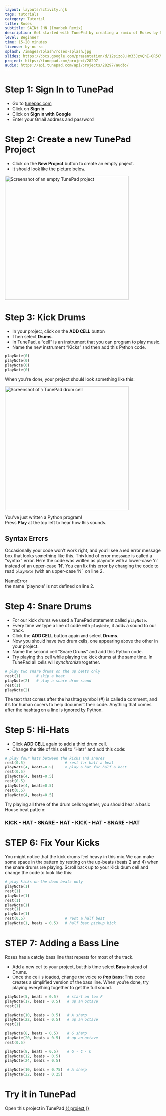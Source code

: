 ```yaml
---
layout: layouts/activity.njk
tags: tutorials
category: Tutorial
title: Roses
subtitle: SAINt JHN (Imanbek Remix)
description: Get started with TunePad by creating a remix of Roses by SAINt JHN.
level: Beginner
time: 15-20 minutes
license: by-nc-sa
splash: /images/splash/roses-splash.jpg
slides: https://docs.google.com/presentation/d/12sizoBuHm33JzvQhI-OR5CVw-zCYpVyBJlL-p2as6oI/edit?usp=sharing
project: https://tunepad.com/project/28297
audio: https://api.tunepad.com/api/projects/28297/audio/
---
```


# Step 1: Sign In to TunePad
* Go to [tunepad.com](https://tunepad.com)
* Click on **Sign In**
* Click on **Sign in with Google**
* Enter your Gmail address and password

# Step 2: Create a new TunePad Project
* Click on the **New Project** button to create an empty project. 
* It should look like the picture below.

<a href="/images/empty-project.png" target="_blank">
<img src="/images/empty-project.png" alt="Screenshot of an empty TunePad project" width="400px"></a>

# Step 3: Kick Drums
* In your project, click on the **ADD CELL** button 
* Then select **Drums**.
* In TunePad, a “cell” is an instrument that you can program to play music. 
* Name the new instrument “Kicks” and then add this Python code.

```python
playNote(0)
playNote(0)
playNote(0)
playNote(0)
```

When you’re done, your project should look something like this:

<a href="/images/drum-cell.png" target="_blank">
<img src="/images/drum-cell.png" alt="Screenshot of a TunePad drum cell" width="400px"></a>

You’ve just written a Python program!   
Press **Play** at the top left to hear how this sounds.

## Syntax Errors
Occasionally your code won’t work right, and you’ll see a red error message box that looks something like this. This kind of error message is called a “syntax” error. Here the code was written as playnote with a lower-case ‘n’ instead of an upper-case ‘N’. You can fix this error by changing the code to read `playNote` (with an upper-case ‘N’) on line 2.
<div class="error-message">
    <div class="error-name">
        <i class="fas fa-exclamation-circle"></i>NameError
    </div>
    <div class="error-description">the name 'playnote' is not defined on line 2.</div>
</div>

# Step 4: Snare Drums
* For our kick drums we used a TunePad statement called `playNote`. 
* Every time we type a line of code with `playNote`, it adds a sound to our track. 
* Click the **ADD CELL** button again and select **Drums**. 
* Now you should have two drum cells, one appearing above the other in your project. 
* Name the second cell “Snare Drums” and add this Python code. 
* Try playing this cell while playing the kick drums at the same time. In TunePad all cells will *synchronize* together.


```python
# play two snare drums on the up beats only
rest(1)       # skip a beat
playNote(2)   # play a snare drum sound
rest(1)
playNote(2)
```
The text that comes after the hashtag symbol (#) is called a comment, and it’s for human coders to help document their code. Anything that comes after the hashtag on a line is ignored by Python. 

# Step 5: Hi-Hats
* Click **ADD CELL** again to add a third drum cell. 
* Change the title of this cell to “Hats” and add this code:

```python
# play four hats between the kicks and snares
rest(0.5)                  # rest for half a beat
playNote(4, beats=0.5)     # play a hat for half a beat
rest(0.5)
playNote(4, beats=0.5)
rest(0.5)
playNote(4, beats=0.5)
rest(0.5)
playNote(4, beats=0.5)
```

Try playing all three of the drum cells together, you should hear a basic House beat pattern:

### KICK - HAT - SNARE - HAT - KICK - HAT - SNARE - HAT

# STEP 6: Fix Your Kicks
You might notice that the kick drums feel heavy in this mix. We can make some space in the pattern by resting on the up-beats (beats 2 and 4) when the snare drums are playing. Scroll back up to your Kick drum cell and change the code to look like this:
```python
# play kicks on the down beats only
playNote(1)
rest(1)
playNote(1)
rest(1)
playNote(1)
rest(1)
playNote(1)
rest(0.5)                  # rest a half beat
playNote(1, beats = 0.5)   # half beat pickup kick
```

# STEP 7: Adding a Bass Line
Roses has a catchy bass line that repeats for most of the track. 
* Add a new cell to your project, but this time select **Bass** instead of Drums. 
* Once the cell is loaded, change the voice to **Pop Bass**:
This code creates a simplified version of the bass line. When you’re done, try playing everything together to get the full sound.
```python
playNote(5, beats = 0.5)    # start on low F
playNote(17, beats = 0.5)   # up an octave
rest(1)

playNote(10, beats = 0.5)   # A sharp
playNote(22, beats = 0.5)   # up an octave
rest(1)

playNote(8, beats = 0.5)    # G sharp
playNote(20, beats = 0.5)   # up an octave
rest(0.5)
    
playNote(8, beats = 0.5)    # G - C - C
playNote(12, beats = 0.5)
playNote(24, beats = 0.5)

playNote(10, beats = 0.75)  # A sharp
playNote(22, beats = 0.25)
```


# Try it in TunePad
Open this project in TunePad <a href="{{project}}" target="_blank">{{ project }}</a>